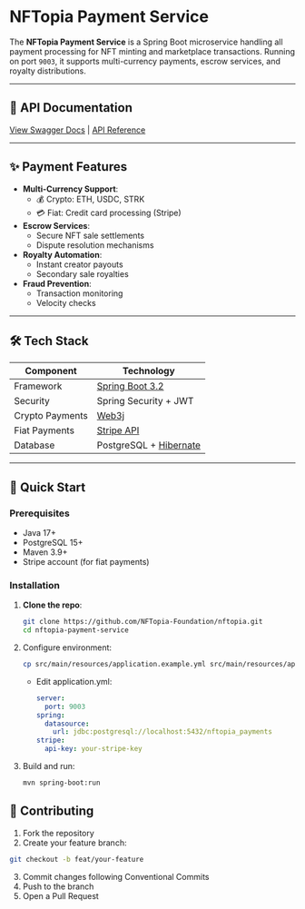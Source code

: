 # NFTopia Payment Service

The **NFTopia Payment Service** is a Spring Boot microservice handling all payment processing for NFT minting and marketplace transactions. Running on port `9003`, it supports multi-currency payments, escrow services, and royalty distributions.

---

## 🔗 API Documentation  
[View Swagger Docs](http://localhost:9003/swagger-ui.html) | [API Reference](http://localhost:9003/v3/api-docs)

---

## ✨ Payment Features  
- **Multi-Currency Support**:  
  - 💰 Crypto: ETH, USDC, STRK  
  - 💳 Fiat: Credit card processing (Stripe)  
- **Escrow Services**:  
  - Secure NFT sale settlements  
  - Dispute resolution mechanisms  
- **Royalty Automation**:  
  - Instant creator payouts  
  - Secondary sale royalties  
- **Fraud Prevention**:  
  - Transaction monitoring  
  - Velocity checks  

---

## 🛠️ Tech Stack  
| Component           | Technology                                                                 |
|---------------------|---------------------------------------------------------------------------|
| Framework           | [Spring Boot 3.2](https://spring.io/projects/spring-boot)                |
| Security           | Spring Security + JWT                                                    |
| Crypto Payments    | [Web3j](https://docs.web3j.io/)                                         |
| Fiat Payments      | [Stripe API](https://stripe.com/docs/api)                               |
| Database           | PostgreSQL + [Hibernate](https://hibernate.org/)                         |

---

## 🚀 Quick Start  

### Prerequisites  
- Java 17+  
- PostgreSQL 15+  
- Maven 3.9+  
- Stripe account (for fiat payments)  

### Installation  
1. **Clone the repo**:  
   ```bash
   git clone https://github.com/NFTopia-Foundation/nftopia.git
   cd nftopia-payment-service
   ```
2. Configure environment:
   ```bash
   cp src/main/resources/application.example.yml src/main/resources/application.yml
   ```
   - Edit application.yml:
     ```yaml
     server:
       port: 9003
     spring:
       datasource:
         url: jdbc:postgresql://localhost:5432/nftopia_payments
     stripe:
       api-key: your-stripe-key
     ```
3. Build and run:
   ```bash
   mvn spring-boot:run
   ```
## 🤝 Contributing

1. Fork the repository
2. Create your feature branch:
```bash
git checkout -b feat/your-feature
```
3. Commit changes following Conventional Commits
4. Push to the branch
5. Open a Pull Request
